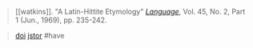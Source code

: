 > [[watkins]]. "A Latin-Hittite Etymology" [*Language*](journal-language.md), Vol. 45, No. 2, Part 1 (Jun., 1969), pp. 235-242.

> [doi](https://doi.org/10.2307/411657) [jstor](https://www.jstor.org/stable/411657) #have